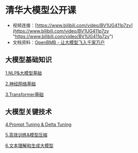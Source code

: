 # 清华大模型公开课

- 视频连接：[https://www.bilibili.com/video/BV1UG411p7zv](https://www.bilibili.com/video/BV1UG411p7zv "https://www.bilibili.com/video/BV1UG411p7zv")
- 文档资料：[OpenBMB - 让大模型飞入千家万户](https://www.openbmb.org/community/course "OpenBMB - 让大模型飞入千家万户")

## 大模型基础知识

[1.NLP&大模型基础](/98.相关课程/清华大模型公开课/1.NLP&大模型基础/1.NLP&大模型基础.md "1.NLP&大模型基础")

[2.神经网络基础](/98.相关课程/清华大模型公开课/2.神经网络基础/2.神经网络基础.md "2.神经网络基础")

[3.Transformer基础](/98.相关课程/清华大模型公开课/3.Transformer基础/3.Transformer基础.md "3.Transformer基础")

## 大模型关键技术

[4.Prompt Tuning & Delta Tuning](</98.相关课程/清华大模型公开课/4.Prompt Tuning & Delta Tuning/4.Prompt Tuning & Delta Tuning.md> "4.Prompt Tuning & Delta Tuning")

[5.高效训练&模型压缩](/98.相关课程/清华大模型公开课/5.高效训练&模型压缩/5.高效训练&模型压缩.md "5.高效训练&模型压缩")

[6.文本理解和生成大模型](/98.相关课程/清华大模型公开课/6.文本理解和生成大模型/6.文本理解和生成大模型.md "6.文本理解和生成大模型")
